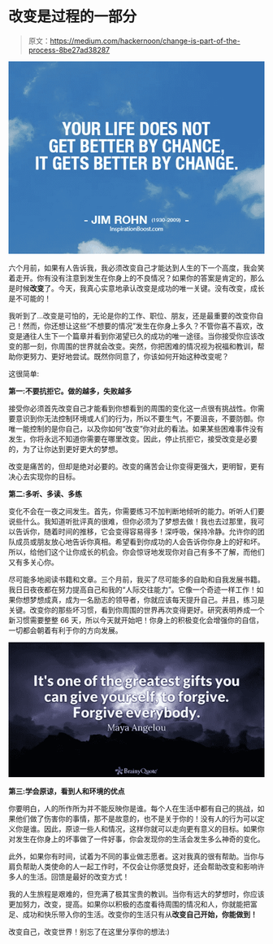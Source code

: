 # 改变是过程的一部分

> 原文：<https://medium.com/hackernoon/change-is-part-of-the-process-8be27ad38287>

![](img/3bca6b818d3af88010847570262c4b9b.png)

六个月前，如果有人告诉我，我必须改变自己才能达到人生的下一个高度，我会笑着走开。你有没有注意到发生在你身上的不良情况？如果你的答案是肯定的，那么是时候**改变**了。今天，我真心实意地承认改变是成功的唯一关键。没有改变，成长是不可能的！

我听到了...改变是可怕的，无论是你的工作、职位、朋友，还是最重要的改变你自己！然而，你还想让这些“不想要的情况”发生在你身上多久？不管你喜不喜欢，改变是通往人生下一个篇章并看到你渴望已久的成功的唯一途径。当你接受你应该改变的那一刻，你周围的世界就会改变。突然，你把困难的情况视为祝福和教训，帮助你更努力、更好地尝试。既然你同意了，你该如何开始这种改变呢？

这很简单:

**第一:不要抗拒它。做的越多，失败越多**

接受你必须首先改变自己才能看到你想看到的周围的变化这一点很有挑战性。你需要意识到你无法控制环境或人们的行为，所以不要生气，不要沮丧，不要防御。你唯一能控制的是你自己，以及你如何“改变”你对此的看法。如果某些困难事件没有发生，你将永远不知道你需要在哪里改变。因此，停止抗拒它，接受改变是必要的，为了让你达到更好更大的梦想。

改变是痛苦的，但却是绝对必要的。改变的痛苦会让你变得更强大，更明智，更有决心去实现你的目标。

**第二:多听、多读、多练**

变化不会在一夜之间发生。首先，你需要练习不加判断地倾听的能力。听听人们要说些什么。我知道听批评真的很难，但你必须为了梦想去做！我也去过那里，我可以告诉你，随着时间的推移，它会变得容易得多！深呼吸，保持冷静。允许你的团队成员或朋友放心地告诉你真相。希望看到你成功的人会告诉你你身上的好和坏。所以，给他们这个让你成长的机会。你会惊讶地发现你对自己有多不了解，而他们又有多关心你。

尽可能多地阅读书籍和文章。三个月前，我买了尽可能多的自助和自我发展书籍。我日日夜夜都在努力提高自己和我的“人际交往能力”。它像一个奇迹一样工作！如果你想梦想成真，成为一名励志的领导者，你就应该每天提升自己。并且，练习是关键。改变你的那些坏习惯，看到你周围的世界再次变得更好。研究表明养成一个新习惯需要整整 66 天，所以今天就开始吧！你身上的积极变化会增强你的自信，一切都会朝着有利于你的方向发展。

![](img/6fa1baf2a02591358ee164ec0ada0f66.png)

**第三:学会原谅，看到人和环境的优点**

你要明白，人的所作所为并不能反映你是谁。每个人在生活中都有自己的挑战，如果他们做了伤害你的事情，那不是故意的，也不是关于你的！没有人的行为可以定义你是谁。因此，原谅一些人和情况，这样你就可以走向更有意义的目标。如果你对发生在你身上的坏事做了一件好事，你会发现你的生活会发生多么神奇的变化。

此外，如果你有时间，试着为不同的事业做志愿者。这对我真的很有帮助。当你与肩负帮助人类使命的人一起工作时，不仅会让你感觉良好，还会帮助改变和影响许多人的生活。回馈是最好的改变方式！

我的人生旅程是艰难的，但充满了极其宝贵的教训。当你有远大的梦想时，你应该更加努力，改变，提高。如果你以积极的态度看待周围的情况和人，你就能把富足、成功和快乐带入你的生活。改变你的生活只有从**改变自己开始，你能做到！**

改变自己，改变世界！别忘了在这里分享你的想法:)